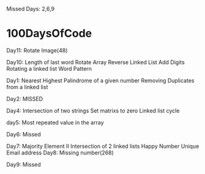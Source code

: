 Missed Days: 2,6,9


# 100DaysOfCode

Day11:
  Rotate Image(48)

Day10:
  Length of last word
  Rotate Array
  Reverse Linked List
  Add Digits
  Rotating a linked list
  Word Pattern

Day1: 
  Nearest Highest Palindrome of a given number
  Removing Duplicates from a linked list
  
Day2: MISSED

Day4:
  Intersection of two strings
  Set matrixs to zero
  Linked list cycle

day5:
  Most repeated value in the array
  
Day6: Missed
  
 Day7:
  Majority Element II
  Intersection of 2 linked lists
  Happy Number
  Unique Email address
Day8:
  Missing number(268)
  
 Day9:
  Missed

